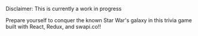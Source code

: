 Disclaimer: This is currently a work in progress

Prepare yourself to conquer the known Star War's galaxy in this trivia game built with React, Redux, and swapi.co!!
